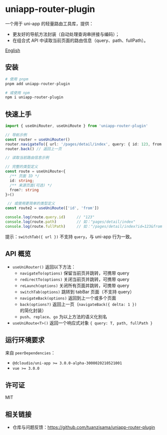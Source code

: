 # uniapp-router-plugin

一个用于 uni-app 的轻量路由工具库，提供：
- 更友好的导航方法封装（自动处理查询串拼接与编码）；
- 在组合式 API 中读取当前页面的路由信息（query、path、fullPath）。

[English](./README.md)

## 安装

```bash
# 使用 pnpm
pnpm add uniapp-router-plugin

# 或使用 npm
npm i uniapp-router-plugin
```

## 快速上手

```ts
import { useUniRouter, useUniRoute } from 'uniapp-router-plugin'

// 导航示例
const router = useUniRouter()
router.navigateTo({ url: '/pages/detail/index', query: { id: 123, from: 'home' } })
router.back() // 返回上一页

// 读取当前路由信息示例

// 完整的类型定义
const route = useUniRoute<{
  /** 页面 ID */
  id: string; 
  /** 来源页面(可选) */
  from?: string
}>() 

 // 或使用更简单的类型定义
const route2 = useUniRoute(['id', 'from'])

console.log(route.query.id)     // "123"
console.log(route.path)         // 如："pages/detail/index"
console.log(route.fullPath)     // 如："/pages/detail/index?id=123&from=home"
```

提示：`switchTab({ url })` 不支持 `query`，与 uni-app 行为一致。

## API 概览

- `useUniRouter()` 返回以下方法：
  - `navigateTo(options)` 保留当前页并跳转，可携带 query
  - `redirectTo(options)` 关闭当前页并跳转，可携带 query
  - `reLaunch(options)` 关闭所有页面并跳转，可携带 query
  - `switchTab(options)` 跳转到 tabBar 页面（不支持 query）
  - `navigateBack(options)` 返回到上一个或多个页面
  - `back(options?)` 返回上一页（`navigateBack({ delta: 1 })` 的简化封装）
  - `push`、`replace`、`go` 为以上方法的语义化别名
- `useUniRoute<T>()` 返回一个响应式对象 `{ query: T, path, fullPath }`

## 运行环境要求

来自 `peerDependencies`：
- `@dcloudio/uni-app >= 3.0.0-alpha-3000020210521001`
- `vue >= 3.0.0`

## 许可证

MIT

## 相关链接

- 仓库与问题反馈：https://github.com/tuanzisama/uniapp-router-plugin